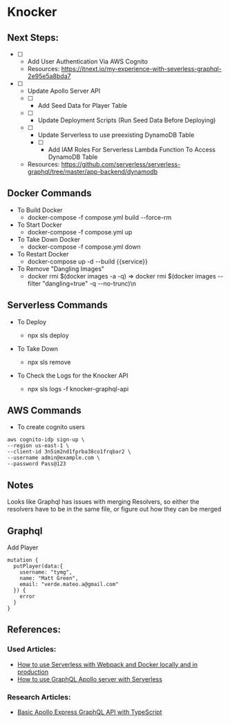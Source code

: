 # Knocker

## Next Steps:

- [ ] - Add User Authentication Via AWS Cognito
  - Resources: https://itnext.io/my-experience-with-severless-graphql-2e95e5a8bda7
- [ ] - Update Apollo Server API
  - [ ] - Add Seed Data for Player Table
  - [ ] - Update Deployment Scripts (Run Seed Data Before Deploying)
  - [ ] - Update Serverless to use preexisting DynamoDB Table
    - [ ] - Add IAM Roles For Serverless Lambda Function To Access DynamoDB Table
  - Resources: https://github.com/serverless/serverless-graphql/tree/master/app-backend/dynamodb

## Docker Commands

- To Build Docker
  - docker-compose -f compose.yml build --force-rm
- To Start Docker
  - docker-compose -f compose.yml up
- To Take Down Docker
  - docker-compose -f compose.yml down
- To Restart Docker
  - docker-compose up -d --build {{service}}
- To Remove "Dangling Images"
  - docker rmi \$(docker images -a -q) => docker rmi \$(docker images --filter "dangling=true" -q --no-trunc)\n

## Serverless Commands

- To Deploy
  - npx sls deploy
- To Take Down
  - npx sls remove
- To Check the Logs for the Knocker API

  - npx sls logs -f knocker-graphql-api

## AWS Commands

- To create cognito users

```
aws cognito-idp sign-up \
--region us-east-1 \
--client-id 3n5im2nd1fprba38co1frqbar2 \
--username admin@example.com \
--password Pass@123
```

## Notes

Looks like Graphql has issues with merging Resolvers, so either the resolvers have to be in the same file, or figure out how they can be merged

## Graphql

Add Player

```
mutation {
  putPlayer(data:{
    username: "tymg",
    name: "Matt Green",
    email: "verde.mateo.a@gmail.com"
  }) {
    error
  }
}
```

## References:

### Used Articles:

- [How to use Serverless with Webpack and Docker locally and in production](https://medium.com/@gannochenko/how-to-use-serverless-locally-with-webpack-and-docker-5e268f71715)
- [How to use GraphQL Apollo server with Serverless](https://medium.com/@gannochenko/how-to-use-graphql-apollo-server-with-serverless-606430ad94b3)

### Research Articles:

- [Basic Apollo Express GraphQL API with TypeScript](https://medium.com/@th.guibert/basic-https://medium.com/@th.guibert/basic-apollo-express-graphql-api-with-typescript-2ee021dea2capollo-express-graphql-api-with-typescript-2ee021dea2c)
